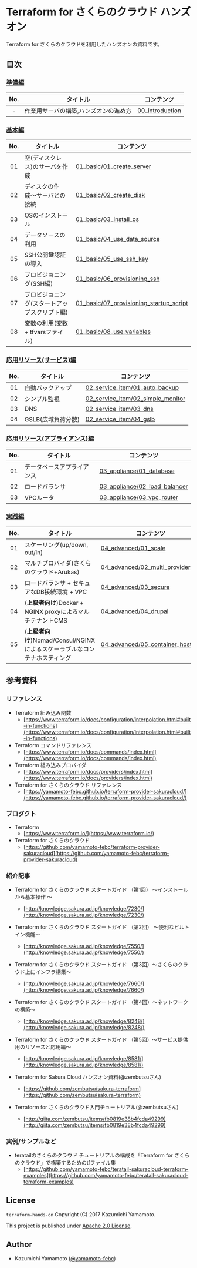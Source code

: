 # Terraform for さくらのクラウド ハンズオン

Terraform for さくらのクラウドを利用したハンズオンの資料です。  

## 目次

### [準備編](00_introduction/README.md)

| No.| タイトル                      | コンテンツ           |
|:---:| -------------------------- | ------------------- |
| -  | 作業用サーバの構築,ハンズオンの進め方 | [00_introduction](00_introduction/README.md) |


### [基本編](01_basic/README.md)

| No.| タイトル                        | コンテンツ           |
|:---:|---------------------------|-------------------|
| 01 |空(ディスクレス)のサーバを作成   | [01_basic/01_create_server](01_basic/01_create_server) |
| 02 |ディスクの作成〜サーバとの接続   | [01_basic/02_create_disk](01_basic/02_create_disk) |
| 03 |OSのインストール               | [01_basic/03_install_os](01_basic/03_install_os) |
| 04 |データソースの利用             | [01_basic/04_use_data_source](01_basic/04_use_data_source) |
| 05 |SSH公開鍵認証の導入                       | [01_basic/05_use_ssh_key](01_basic/05_use_ssh_key) |
| 06 |プロビジョニング(SSH編)                   | [01_basic/06_provisioning_ssh](01_basic/06_provisioning_ssh) |
| 07 |プロビジョニング(スタートアップスクリプト編)  | [01_basic/07_provisioning_startup_script](01_basic/07_provisioning_startup_script) |
| 08 |変数の利用(変数 + tfvarsファイル)    | [01_basic/08_use_variables](01_basic/08_use_variables) |

### [応用リソース(サービス)編](02_service_item/README.md)

| No.| タイトル                      | コンテンツ           |
|:---:|---------------------------|---------------------|
| 01 | 自動バックアップ            | [02_service_item/01_auto_backup](02_service_item/01_auto_backup) |
| 02 | シンプル監視               | [02_service_item/02_simple_monitor](02_service_item/02_simple_monitor) |
| 03 | DNS                      | [02_service_item/03_dns](02_service_item/03_dns) |
| 04 | GSLB(広域負荷分散)         | [02_service_item/04_gslb](02_service_item/04_gslb) |

### [応用リソース(アプライアンス)編](03_appliance/README.md)

| No.| タイトル                      | コンテンツ           |
|:---:|---------------------------|---------------------|
| 01 | データベースアプライアンス   | [03_appliance/01_database](03_appliance/01_database) |
| 02 | ロードバランサ             | [03_appliance/02_load_balancer](03_appliance/02_load_balancer) |
| 03 | VPCルータ                 | [03_appliance/03_vpc_router](03_appliance/03_vpc_router) |

### [実践編](04_advanced/README.md)

| No.| タイトル                      | コンテンツ           |
|:---:|---------------------------|---------------------|
| 01 | スケーリング(up/down, out/in) | [04_advanced/01_scale](04_advanced/01_scale) |
| 02 | マルチプロバイダ(さくらのクラウド+Arukas)| [04_advanced/02_multi_provider](04_advanced/02_multi_provider) |
| 03 | ロードバランサ + セキュアなDB接続環境 + VPC | [04_advanced/03_secure](04_advanced/03_secure) |
| 04 | (**上級者向け**)Docker + NGINX proxyによるマルチテナントCMS | [04_advanced/04_drupal](04_advanced/04_drupal) |
| 05 | (**上級者向け**)Nomad/Consul/NGINXによるスケーラブルなコンテナホスティング | [04_advanced/05_container_hosting](04_advanced/05_container_hosting) |

## 参考資料

### リファレンス

* Terraform 組み込み関数
    * [https://www.terraform.io/docs/configuration/interpolation.html#built-in-functions](https://www.terraform.io/docs/configuration/interpolation.html#built-in-functions)
* Terraform コマンドリファレンス
    * [https://www.terraform.io/docs/commands/index.html](https://www.terraform.io/docs/commands/index.html)
* Terraform 組み込みプロバイダ
    * [https://www.terraform.io/docs/providers/index.html](https://www.terraform.io/docs/providers/index.html)
* Terraform for さくらのクラウド リファレンス
    * [https://yamamoto-febc.github.io/terraform-provider-sakuracloud/](https://yamamoto-febc.github.io/terraform-provider-sakuracloud/)

### プロダクト

* Terraform
    * [https://www.terraform.io/](https://www.terraform.io/)
* Terraform for さくらのクラウド
    * [https://github.com/yamamoto-febc/terraform-provider-sakuracloud](https://github.com/yamamoto-febc/terraform-provider-sakuracloud)

### 紹介記事

* Terraform for さくらのクラウド スタートガイド （第1回） ～インストールから基本操作 ～ 
    * [http://knowledge.sakura.ad.jp/knowledge/7230/](http://knowledge.sakura.ad.jp/knowledge/7230/)  
* Terraform for さくらのクラウド スタートガイド （第2回） ～便利なビルトイン機能～ 
    * [http://knowledge.sakura.ad.jp/knowledge/7550/](http://knowledge.sakura.ad.jp/knowledge/7550/)
* Terraform for さくらのクラウド スタートガイド （第3回）〜さくらのクラウド上にインフラ構築〜
    * [http://knowledge.sakura.ad.jp/knowledge/7660/](http://knowledge.sakura.ad.jp/knowledge/7660/)
* Terraform for さくらのクラウド スタートガイド （第4回）〜ネットワークの構築〜
    * [http://knowledge.sakura.ad.jp/knowledge/8248/](http://knowledge.sakura.ad.jp/knowledge/8248/)
* Terraform for さくらのクラウド スタートガイド （第5回）〜サービス提供用のリソースと応用編〜
    * [http://knowledge.sakura.ad.jp/knowledge/8581/](http://knowledge.sakura.ad.jp/knowledge/8581/)
    
* Terraform for Sakura Cloud ハンズオン資料(@zembutsuさん)
    * [https://github.com/zembutsu/sakura-terraform](https://github.com/zembutsu/sakura-terraform)
* Terraform for さくらのクラウド入門チュートリアル(@zembutsuさん)
    * [http://qiita.com/zembutsu/items/fb0819e38b4fcda49299](http://qiita.com/zembutsu/items/fb0819e38b4fcda49299)

### 実例/サンプルなど

* teratailのさくらのクラウド チュートリアルの構成を「Terraform for さくらのクラウド」で構築するためのtfファイル集
    * [https://github.com/yamamoto-febc/teratail-sakuracloud-terraform-examples](https://github.com/yamamoto-febc/teratail-sakuracloud-terraform-examples)

## License

 `terraform-hands-on` Copyright (C) 2017 Kazumichi Yamamoto.

  This project is published under [Apache 2.0 License](LICENSE.txt).
  
## Author

  * Kazumichi Yamamoto ([@yamamoto-febc](https://github.com/yamamoto-febc))